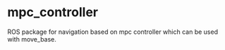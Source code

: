 # mpc_controller

ROS package for navigation based on mpc controller which can be used with move_base.
